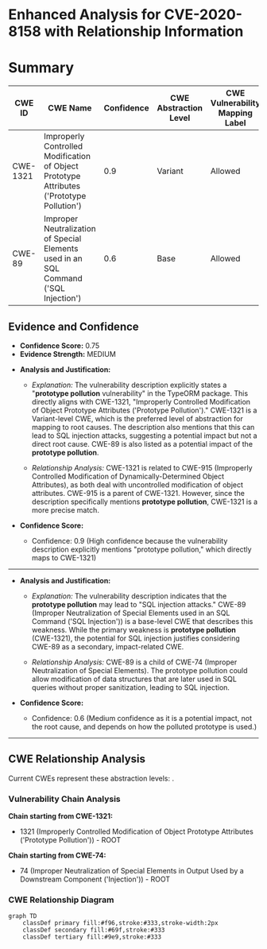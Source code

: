 # Enhanced Analysis for CVE-2020-8158 with Relationship Information

# Summary
| CWE ID | CWE Name | Confidence | CWE Abstraction Level | CWE Vulnerability Mapping Label | CWE-Vulnerability Mapping Notes |
|---|---|---|---|---|---|
| CWE-1321 | Improperly Controlled Modification of Object Prototype Attributes ('Prototype Pollution') | 0.9 | Variant | Allowed | Primary CWE |
| CWE-89 | Improper Neutralization of Special Elements used in an SQL Command ('SQL Injection') | 0.6 | Base | Allowed | Secondary Candidate |

## Evidence and Confidence

*   **Confidence Score:** 0.75
*   **Evidence Strength:** MEDIUM

- **Analysis and Justification:**  
  - *Explanation:* The vulnerability description explicitly states a "**prototype pollution** vulnerability" in the TypeORM package. This directly aligns with CWE-1321, "Improperly Controlled Modification of Object Prototype Attributes ('Prototype Pollution')." CWE-1321 is a Variant-level CWE, which is the preferred level of abstraction for mapping to root causes. The description also mentions that this can lead to SQL injection attacks, suggesting a potential impact but not a direct root cause. CWE-89 is also listed as a potential impact of the **prototype pollution**.
  
  - *Relationship Analysis:* CWE-1321 is related to CWE-915 (Improperly Controlled Modification of Dynamically-Determined Object Attributes), as both deal with uncontrolled modification of object attributes. CWE-915 is a parent of CWE-1321. However, since the description specifically mentions **prototype pollution**, CWE-1321 is a more precise match.

- **Confidence Score:**  
  - Confidence: 0.9 (High confidence because the vulnerability description explicitly mentions "prototype pollution," which directly maps to CWE-1321)

---
- **Analysis and Justification:**  
  - *Explanation:* The vulnerability description indicates that the **prototype pollution** may lead to "SQL injection attacks." CWE-89 (Improper Neutralization of Special Elements used in an SQL Command ('SQL Injection')) is a base-level CWE that describes this weakness. While the primary weakness is **prototype pollution** (CWE-1321), the potential for SQL injection justifies considering CWE-89 as a secondary, impact-related CWE.

  - *Relationship Analysis:* CWE-89 is a child of CWE-74 (Improper Neutralization of Special Elements). The prototype pollution could allow modification of data structures that are later used in SQL queries without proper sanitization, leading to SQL injection.

- **Confidence Score:**  
  - Confidence: 0.6 (Medium confidence as it is a potential impact, not the root cause, and depends on how the polluted prototype is used.)
---


## CWE Relationship Analysis

Current CWEs represent these abstraction levels: .


### Vulnerability Chain Analysis

**Chain starting from CWE-1321:**
- 1321 (Improperly Controlled Modification of Object Prototype Attributes ('Prototype Pollution')) - ROOT


**Chain starting from CWE-74:**
- 74 (Improper Neutralization of Special Elements in Output Used by a Downstream Component ('Injection')) - ROOT



### CWE Relationship Diagram

```mermaid
graph TD
    classDef primary fill:#f96,stroke:#333,stroke-width:2px
    classDef secondary fill:#69f,stroke:#333
    classDef tertiary fill:#9e9,stroke:#333
```
